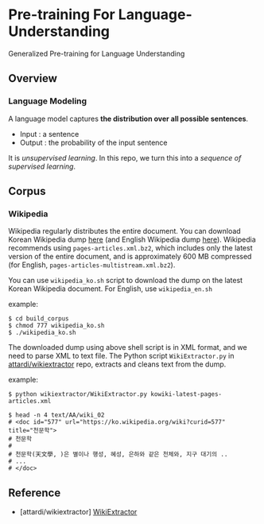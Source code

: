 # Pre-training For Language-Understanding
Generalized Pre-training for Language Understanding 

## Overview
### Language Modeling
A language model captures **the distribution over all possible sentences**.
- Input : a sentence
- Output : the probability of the input sentence

It is _unsupervised learning_. In this repo, we turn this into a _sequence of supervised learning_.

## Corpus
### Wikipedia 
Wikipedia regularly distributes the entire document. You can download Korean Wikipedia dump [here](https://dumps.wikimedia.org/kowiki/) (and English Wikipedia dump [here](https://dumps.wikimedia.org/enwiki/)).
Wikipedia recommends using `pages-articles.xml.bz2`, which includes only the latest version of the entire document, and is approximately 600 MB compressed (for English, `pages-articles-multistream.xml.bz2`).

You can use `wikipedia_ko.sh` script to download the dump on the latest Korean Wikipedia document. For English, use `wikipedia_en.sh`

example:
```
$ cd build_corpus
$ chmod 777 wikipedia_ko.sh
$ ./wikipedia_ko.sh
```

The downloaded dump using above shell script is in XML format, and we need to parse XML to text file. The Python script `WikiExtractor.py` in [attardi/wikiextractor](https://github.com/attardi/wikiextractor) repo, extracts and cleans text from the dump.

example:
```
$ python wikiextractor/WikiExtractor.py kowiki-latest-pages-articles.xml

$ head -n 4 text/AA/wiki_02
# <doc id="577" url="https://ko.wikipedia.org/wiki?curid=577" title="천문학">
# 천문학
#
# 천문학(天文學, )은 별이나 행성, 혜성, 은하와 같은 천체와, 지구 대기의 ..
# ...
# </doc>
```

## Reference
- [attardi/wikiextractor] [WikiExtractor](https://github.com/attardi/wikiextractor)